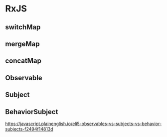 # RxJS
## switchMap
## mergeMap
## concatMap

## Observable
## Subject
## BehaviorSubject
https://javascript.plainenglish.io/eli5-observables-vs-subjects-vs-behavior-subjects-f2494f14813d